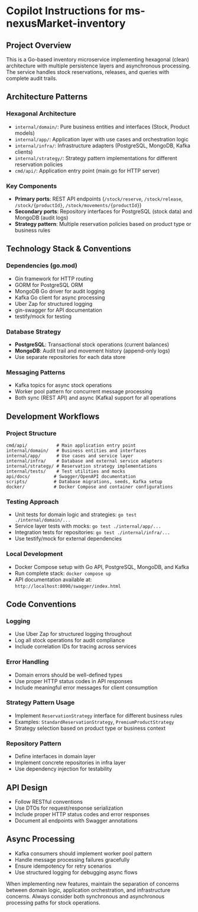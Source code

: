# Copilot Instructions for ms-nexusMarket-inventory

## Project Overview
This is a Go-based inventory microservice implementing hexagonal (clean) architecture with multiple persistence layers and asynchronous processing. The service handles stock reservations, releases, and queries with complete audit trails.

## Architecture Patterns

### Hexagonal Architecture
- `internal/domain/`: Pure business entities and interfaces (Stock, Product models)
- `internal/app/`: Application layer with use cases and orchestration logic
- `internal/infra/`: Infrastructure adapters (PostgreSQL, MongoDB, Kafka clients)
- `internal/strategy/`: Strategy pattern implementations for different reservation policies
- `cmd/api/`: Application entry point (main.go for HTTP server)

### Key Components
- **Primary ports**: REST API endpoints (`/stock/reserve`, `/stock/release`, `/stock/{productId}`, `/stock/movements/{productId}`)
- **Secondary ports**: Repository interfaces for PostgreSQL (stock data) and MongoDB (audit logs)
- **Strategy pattern**: Multiple reservation policies based on product type or business rules

## Technology Stack & Conventions

### Dependencies (go.mod)
- Gin framework for HTTP routing
- GORM for PostgreSQL ORM
- MongoDB Go driver for audit logging
- Kafka Go client for async processing
- Uber Zap for structured logging
- gin-swagger for API documentation
- testify/mock for testing

### Database Strategy
- **PostgreSQL**: Transactional stock operations (current balances)
- **MongoDB**: Audit trail and movement history (append-only logs)
- Use separate repositories for each data store

### Messaging Patterns
- Kafka topics for async stock operations
- Worker pool pattern for concurrent message processing
- Both sync (REST API) and async (Kafka) support for all operations

## Development Workflows

### Project Structure
```
cmd/api/           # Main application entry point
internal/domain/   # Business entities and interfaces
internal/app/      # Use cases and service layer
internal/infra/    # Database and external service adapters
internal/strategy/ # Reservation strategy implementations
internal/tests/    # Test utilities and mocks
api/docs/         # Swagger/OpenAPI documentation
scripts/          # Database migrations, seeds, Kafka setup
docker/           # Docker Compose and container configurations
```

### Testing Approach
- Unit tests for domain logic and strategies: `go test ./internal/domain/...`
- Service layer tests with mocks: `go test ./internal/app/...`
- Integration tests for repositories: `go test ./internal/infra/...`
- Use testify/mock for external dependencies

### Local Development
- Docker Compose setup with Go API, PostgreSQL, MongoDB, and Kafka
- Run complete stack: `docker compose up`
- API documentation available at: `http://localhost:8090/swagger/index.html`

## Code Conventions

### Logging
- Use Uber Zap for structured logging throughout
- Log all stock operations for audit compliance
- Include correlation IDs for tracing across services

### Error Handling
- Domain errors should be well-defined types
- Use proper HTTP status codes in API responses
- Include meaningful error messages for client consumption

### Strategy Pattern Usage
- Implement `ReservationStrategy` interface for different business rules
- Examples: `StandardReservationStrategy`, `PremiumProductStrategy`
- Strategy selection based on product type or business context

### Repository Pattern
- Define interfaces in domain layer
- Implement concrete repositories in infra layer
- Use dependency injection for testability

## API Design
- Follow RESTful conventions
- Use DTOs for request/response serialization
- Include proper HTTP status codes and error responses
- Document all endpoints with Swagger annotations

## Async Processing
- Kafka consumers should implement worker pool pattern
- Handle message processing failures gracefully
- Ensure idempotency for retry scenarios
- Use structured logging for debugging async flows

When implementing new features, maintain the separation of concerns between domain logic, application orchestration, and infrastructure concerns. Always consider both synchronous and asynchronous processing paths for stock operations.